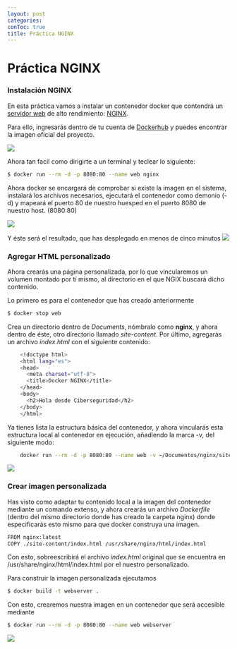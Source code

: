 ```yaml
---
layout: post
categories: 
conToc: true
title: Práctica NGINX
---
```





# Práctica NGINX


### Instalación NGINX

En esta práctica vamos a instalar un contenedor docker que contendrá un [servidor web](https://es.wikipedia.org/wiki/Servidor_web) de alto rendimiento: [NGINX](https://www.nginx.com/).

Para ello, ingresarás dentro de tu cuenta de [Dockerhub](https://hub.docker.com/) y puedes encontrar la imagen oficial del proyecto.


![](https://raw.githubusercontent.com/savalls/savalls.github.io/main/assets/img/nginx_official_docker_image.png)



Ahora tan facil como dirigirte a  un terminal y teclear lo siguiente:
```bash
$ docker run --rm -d -p 8080:80 --name web nginx
```
Ahora docker se encargará de comprobar si existe la imagen en el sistema, instalará los archivos necesarios, ejecutará el contenedor como demonio (-d) y mapeará el puerto 80 de nuestro huesped en el puerto 8080 de nuestro host. (8080:80)

![](https://raw.githubusercontent.com/savalls/savalls.github.io/main/assets/img/docker_run_nginx_latest.png)


Y éste será el resultado, que has desplegado en menos de cinco minutos
![](https://raw.githubusercontent.com/savalls/savalls.github.io/main/assets/img/nginx_base_localhost.png)



### Agregar HTML personalizado

Ahora crearás una página personalizada, por lo que vincularemos un volumen montado por tí mismo, al directorio en el que NGIX buscará dicho contenido. 

Lo primero es para el contenedor que has creado anteriormente
```bash
$ docker stop web
```
Crea un directorio dentro de _Documents_, nómbralo como __nginx__, y ahora dentro de éste, otro directorio llamado _site-content_.  Por último, agregarás un archivo _index.html_ con el siguiente contenido:

```bash
    <!doctype html>
    <html lang="es">
    <head>
      <meta charset="utf-8">
      <title>Docker NGINX</title>
    </head>
    <body>
      <h2>Hola desde Ciberseguridad</h2>
    </body>
    </html>
```

Ya tienes lista la estructura básica del contenedor, y ahora vincularás esta estructura local al contenedor en ejecución, añadiendo la marca -v, del siguiente modo:

```bash
    docker run --rm -d -p 8080:80 --name web -v ~/Documentos/nginx/site-content:/usr/share/nginx/html nginx
```


![](https://raw.githubusercontent.com/savalls/savalls.github.io/main/assets/img/nginx_hola01.png)



### Crear imagen personalizada

Has visto como adaptar tu contenido local a la imagen del contenedor mediante un comando extenso, y ahora crearás un archivo _Dockerfile_  (dentro del mismo directorio donde has creado la carpeta nginx) donde especificarás esto mismo para que docker construya una imagen.

```bash
FROM nginx:latest
COPY ./site-content/index.html /usr/share/nginx/html/index.html
```

Con esto, sobreescribirá el archivo _index.html_ original que se encuentra en /usr/share/nginx/html/index.html por el nuestro personalizado.

Para construir la imagen personalizada ejecutamos

```bash
$ docker build -t webserver .
```

Con esto, crearemos nuestra imagen en un contenedor que será accesible mediante

```bash
$ docker run --rm -d -p 8080:80 --name web webserver
```

![](https://raw.githubusercontent.com/savalls/savalls.github.io/main/assets/img/docker_run_webserver.png)

